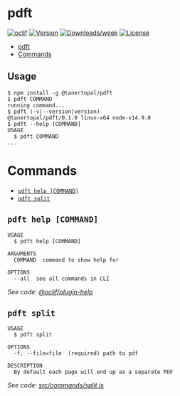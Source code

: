 # pdft

[![oclif](https://img.shields.io/badge/cli-oclif-brightgreen.svg)](https://oclif.io)
[![Version](https://img.shields.io/npm/v/pdft.svg)](https://npmjs.org/package/pdft)
[![Downloads/week](https://img.shields.io/npm/dw/pdft.svg)](https://npmjs.org/package/pdft)
[![License](https://img.shields.io/npm/l/pdft.svg)](https://github.com/tanertopal/pdft/blob/master/package.json)

<!-- toc -->
* [pdft](#pdft)
* [Commands](#commands)
<!-- tocstop -->

## Usage

<!-- usage -->
```sh-session
$ npm install -g @tanertopal/pdft
$ pdft COMMAND
running command...
$ pdft (-v|--version|version)
@tanertopal/pdft/0.1.0 linux-x64 node-v14.9.0
$ pdft --help [COMMAND]
USAGE
  $ pdft COMMAND
...
```
<!-- usagestop -->

# Commands

<!-- commands -->
* [`pdft help [COMMAND]`](#pdft-help-command)
* [`pdft split`](#pdft-split)

## `pdft help [COMMAND]`

```
USAGE
  $ pdft help [COMMAND]

ARGUMENTS
  COMMAND  command to show help for

OPTIONS
  --all  see all commands in CLI
```

_See code: [@oclif/plugin-help](https://github.com/oclif/plugin-help/blob/v3.2.0/src/commands/help.ts)_

## `pdft split`

```
USAGE
  $ pdft split

OPTIONS
  -f, --file=file  (required) path to pdf

DESCRIPTION
  By default each page will end up as a separate PDF
```

_See code: [src/commands/split.js](https://github.com/tanertopal/pdft/blob/v0.1.0/src/commands/split.js)_
<!-- commandsstop -->
